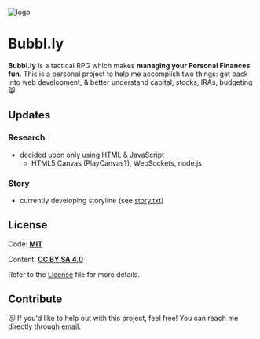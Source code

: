 ![logo]

# Bubbl.ly

**Bubbl.ly** is a tactical RPG which makes **managing your Personal Finances fun**. This is a personal project to help me accomplish two things: get back into web development, & better understand capital, stocks, IRAs, budgeting :smile_cat:

## Updates

### Research

- decided upon only using HTML & JavaScript
  * HTML5 Canvas (PlayCanvas?), WebSockets, node.js

### Story

- currently developing storyline (see [story.txt](http://github.com/billimarie/bubblly/story.txt))

## License
Code: [**MIT**](http://opensource.org/licenses/MIT)

Content: [**CC BY SA 4.0**](http://creativecommons.org/licenses/by-sa/4.0/)

Refer to the [License](http://github.com/billimarie/bubblly/) file for more details.

## Contribute

:heart_eyes_cat: If you'd like to help out with this project, feel free! You can reach me directly through [email](mailto:billi@bubbl.ly).

[logo]: http://bubbl.ly/img/bubblly-logo.png "Bubbl.ly Logo"
